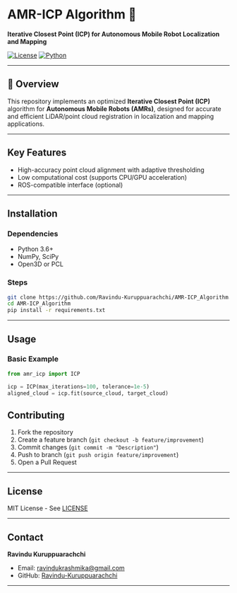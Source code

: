 

# AMR-ICP Algorithm  🚀
**Iterative Closest Point (ICP) for Autonomous Mobile Robot Localization and Mapping**

[![License](https://img.shields.io/badge/License-MIT-blue.svg)](LICENSE)
[![Python](https://img.shields.io/badge/Python-3.6%2B-yellowgreen)](https://www.python.org/)

---

## 📖 Overview  
This repository implements an optimized **Iterative Closest Point (ICP)** algorithm for **Autonomous Mobile Robots (AMRs)**, designed for accurate and efficient LiDAR/point cloud registration in localization and mapping applications.

---

## Key Features  
- High-accuracy point cloud alignment with adaptive thresholding  
- Low computational cost (supports CPU/GPU acceleration)  
- ROS-compatible interface (optional)  

---

## Installation  

### Dependencies  
- Python 3.6+  
- NumPy, SciPy  
- Open3D or PCL  

### Steps  
```bash
git clone https://github.com/Ravindu-Kuruppuarachchi/AMR-ICP_Algorithm.git
cd AMR-ICP_Algorithm
pip install -r requirements.txt
```

---

## Usage  

### Basic Example  
```python
from amr_icp import ICP

icp = ICP(max_iterations=100, tolerance=1e-5)
aligned_cloud = icp.fit(source_cloud, target_cloud)
```



## Contributing  
1. Fork the repository  
2. Create a feature branch (`git checkout -b feature/improvement`)  
3. Commit changes (`git commit -m "Description"`)  
4. Push to branch (`git push origin feature/improvement`)  
5. Open a Pull Request  

---

## License  
MIT License - See [LICENSE](LICENSE)  

---

## Contact  
**Ravindu Kuruppuarachchi**  
- Email: [ravindukrashmika@gmail.com](mailto:ravindukrashmika@gmail.com)  
- GitHub: [Ravindu-Kuruppuarachchi](https://github.com/Ravindu-Kuruppuarachchi)  

--- 
